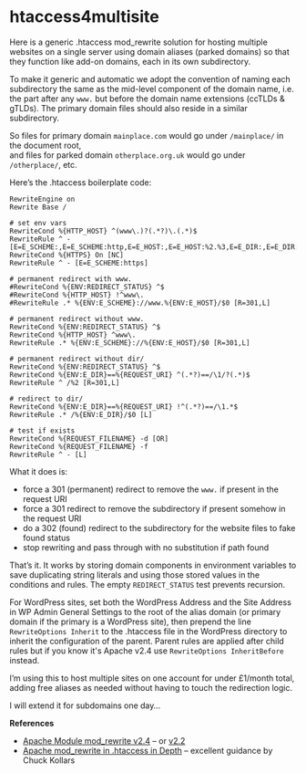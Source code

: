 # htaccess4multisite

Here is a generic .htaccess mod_rewrite solution for hosting multiple websites on a single server using domain aliases (parked domains) so that they function like add-on domains, each in its own subdirectory.

To make it generic and automatic we adopt the convention of naming each subdirectory the same as the mid-level component of the domain name, i.e. the part after any `www.` but before the domain name extensions (ccTLDs & gTLDs). The primary domain files should also reside in a similar subdirectory.

So files for primary domain `mainplace.com` would go under `/mainplace/` in the document root,  
and files for parked domain `otherplace.org.uk` would go under `/otherplace/`, etc.

Here’s the .htaccess boilerplate code:

```
RewriteEngine on
Rewrite Base /

# set env vars
RewriteCond %{HTTP_HOST} ^(www\.)?(.*?)\.(.*)$
RewriteRule ^ - [E=E_SCHEME:,E=E_SCHEME:http,E=E_HOST:,E=E_HOST:%2.%3,E=E_DIR:,E=E_DIR:%2]
RewriteCond %{HTTPS} On [NC]
RewriteRule ^ - [E=E_SCHEME:https]

# permanent redirect with www.
#RewriteCond %{ENV:REDIRECT_STATUS} ^$
#RewriteCond %{HTTP_HOST} !^www\.
#RewriteRule .* %{ENV:E_SCHEME}://www.%{ENV:E_HOST}/$0 [R=301,L]

# permanent redirect without www.
RewriteCond %{ENV:REDIRECT_STATUS} ^$
RewriteCond %{HTTP_HOST} ^www\.
RewriteRule .* %{ENV:E_SCHEME}://%{ENV:E_HOST}/$0 [R=301,L]

# permanent redirect without dir/
RewriteCond %{ENV:REDIRECT_STATUS} ^$
RewriteCond %{ENV:E_DIR}==%{REQUEST_URI} ^(.*?)==/\1/?(.*)$
RewriteRule ^ /%2 [R=301,L]

# redirect to dir/
RewriteCond %{ENV:E_DIR}==%{REQUEST_URI} !^(.*?)==/\1.*$
RewriteRule .* /%{ENV:E_DIR}/$0 [L]

# test if exists
RewriteCond %{REQUEST_FILENAME} -d [OR]
RewriteCond %{REQUEST_FILENAME} -f
RewriteRule ^ - [L]
```

What it does is:
* force a 301 (permanent) redirect to remove the `www.` if present in the request URI
* force a 301 redirect to remove the subdirectory if present somehow in the request URI
* do a 302 (found) redirect to the subdirectory for the website files to fake found status
* stop rewriting and pass through with no substitution if path found

That’s it.
It works by storing domain components in environment variables to save duplicating string literals and using those stored values in the conditions and rules.
The empty `REDIRECT_STATUS` test prevents recursion.

For WordPress sites,
set both the WordPress Address and the Site Address in WP Admin General Settings to the root of the alias domain (or primary domain if the primary is a WordPress site),
then prepend the line `RewriteOptions Inherit` to the .htaccess file in the WordPress directory to inherit the configuration of the parent.
Parent rules are applied after child rules but if you know it's Apache v2.4 use `RewriteOptions InheritBefore` instead.

I’m using this to host multiple sites on one account for under £1/month total, adding free aliases as needed without having to touch the redirection logic.

I will extend it for subdomains one day…

**References**
* [Apache Module mod_rewrite v2.4](https://httpd.apache.org/docs/2.4/mod/mod_rewrite.html) – or [v2.2](http://httpd.apache.org/docs/2.2/mod/mod_rewrite.html)
* [Apache mod_rewrite in .htaccess in Depth](http://www.ckollars.org/apache-rewrite-htaccess.html) – excellent guidance by Chuck Kollars


